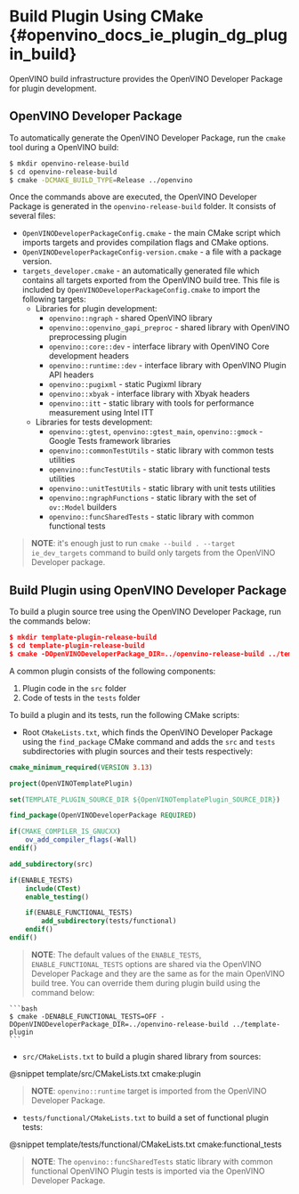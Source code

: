 # Build Plugin Using CMake {#openvino_docs_ie_plugin_dg_plugin_build}

OpenVINO build infrastructure provides the OpenVINO Developer Package for plugin development.

OpenVINO Developer Package
------------------------

To automatically generate the OpenVINO Developer Package, run the `cmake` tool during a OpenVINO build:

```bash
$ mkdir openvino-release-build
$ cd openvino-release-build
$ cmake -DCMAKE_BUILD_TYPE=Release ../openvino 
```

Once the commands above are executed, the OpenVINO Developer Package is generated in the `openvino-release-build` folder. It consists of several files:
 - `OpenVINODeveloperPackageConfig.cmake` - the main CMake script which imports targets and provides compilation flags and CMake options.
 - `OpenVINODeveloperPackageConfig-version.cmake` - a file with a package version.
 - `targets_developer.cmake` - an automatically generated file which contains all targets exported from the OpenVINO build tree. This file is included by `OpenVINODeveloperPackageConfig.cmake` to import the following targets:
   - Libraries for plugin development:
       * `openvino::ngraph` - shared OpenVINO library
       * `openvino::openvino_gapi_preproc` - shared library with OpenVINO preprocessing plugin
       * `openvino::core::dev` - interface library with OpenVINO Core development headers
       * `openvino::runtime::dev` - interface library with OpenVINO Plugin API headers
       * `openvino::pugixml` - static Pugixml library
       * `openvino::xbyak` - interface library with Xbyak headers
       * `openvino::itt` - static library with tools for performance measurement using Intel ITT
   - Libraries for tests development:
       * `openvino::gtest`, `openvino::gtest_main`, `openvino::gmock` - Google Tests framework libraries
       * `openvino::commonTestUtils` - static library with common tests utilities 
       * `openvino::funcTestUtils` - static library with functional tests utilities 
       * `openvino::unitTestUtils` - static library with unit tests utilities 
       * `openvino::ngraphFunctions` - static library with the set of `ov::Model` builders
       * `openvino::funcSharedTests` - static library with common functional tests

> **NOTE**: it's enough just to run `cmake --build . --target ie_dev_targets` command to build only targets from the
> OpenVINO Developer package.

Build Plugin using OpenVINO Developer Package
------------------------

To build a plugin source tree using the OpenVINO Developer Package, run the commands below:

```cmake
$ mkdir template-plugin-release-build
$ cd template-plugin-release-build
$ cmake -DOpenVINODeveloperPackage_DIR=../openvino-release-build ../template-plugin
```

A common plugin consists of the following components:

1. Plugin code in the `src` folder
2. Code of tests in the `tests` folder

To build a plugin and its tests, run the following CMake scripts:

- Root `CMakeLists.txt`, which finds the OpenVINO Developer Package using the `find_package` CMake command and adds the `src` and `tests` subdirectories with plugin sources and their tests respectively:

```cmake
cmake_minimum_required(VERSION 3.13)

project(OpenVINOTemplatePlugin)

set(TEMPLATE_PLUGIN_SOURCE_DIR ${OpenVINOTemplatePlugin_SOURCE_DIR})

find_package(OpenVINODeveloperPackage REQUIRED)

if(CMAKE_COMPILER_IS_GNUCXX)
    ov_add_compiler_flags(-Wall)
endif()

add_subdirectory(src)

if(ENABLE_TESTS)
    include(CTest)
    enable_testing()

    if(ENABLE_FUNCTIONAL_TESTS)
        add_subdirectory(tests/functional)
    endif()
endif()
```

> **NOTE**: The default values of the `ENABLE_TESTS`, `ENABLE_FUNCTIONAL_TESTS` options are shared via the OpenVINO Developer Package and they are the same as for the main OpenVINO build tree. You can override them during plugin build using the command below:

    ```bash
    $ cmake -DENABLE_FUNCTIONAL_TESTS=OFF -DOpenVINODeveloperPackage_DIR=../openvino-release-build ../template-plugin
    ``` 

- `src/CMakeLists.txt` to build a plugin shared library from sources:

@snippet template/src/CMakeLists.txt cmake:plugin

> **NOTE**: `openvino::runtime` target is imported from the OpenVINO Developer Package.

- `tests/functional/CMakeLists.txt` to build a set of functional plugin tests:

@snippet template/tests/functional/CMakeLists.txt cmake:functional_tests

> **NOTE**: The `openvino::funcSharedTests` static library with common functional OpenVINO Plugin tests is imported via the OpenVINO Developer Package.

